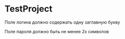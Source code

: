 # TestProject
Поле логина должно содержать одну заглавную букву

Поле пароля должно быть не менее 2х символов

